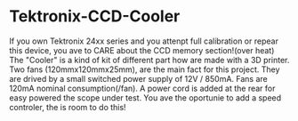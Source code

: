 # Tektronix-CCD-Cooler
 If you own Tektronix 24xx series and you attenpt full calibration or repear  this device, you ave to CARE about the CCD memory section!(over heat)
The "Cooler" is a kind of kit of different part how are made with a 3D printer. Two fans (120mmx120mmx25mm), are the main fact for this project. They are drived by a small switched power supply of 12V / 850mA. Fans are 120mA nominal consumption(/fan). A power cord is added at the rear for easy powered the scope under test. You ave the oportunie to add a speed controler, the is room to do this!
